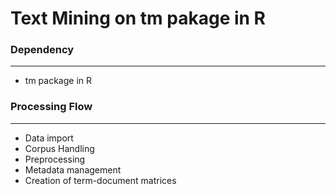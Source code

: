 # Text Mining on tm pakage in R

<script type="text/javascript" src="../js/general.js"></script>

### Dependency
---

* tm package in R

### Processing Flow
---

* Data import
* Corpus Handling
* Preprocessing
* Metadata management
* Creation of term-document matrices

### 

